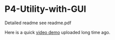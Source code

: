 # P4-Utility-with-GUI
Detailed readme see readme.pdf

Here is a quick [video demo](https://www.youtube.com/watch?v=7eOrKELVsJ0) uploaded long time ago.
